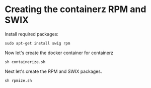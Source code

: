 # Creating the containerz RPM and SWIX

Install required packages:

`sudo apt-get install swig rpm`

Now let's create the docker container for containerz

`sh containerize.sh`

Next let's create the RPM and SWIX packages.

`sh rpmize.sh`

